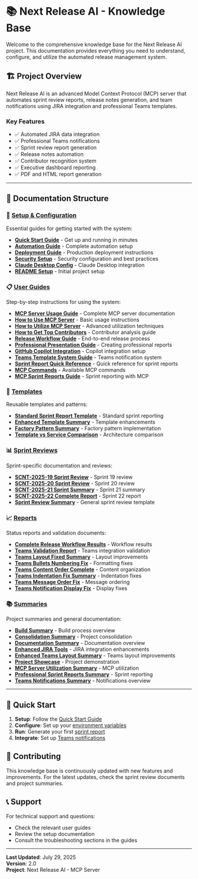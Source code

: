 # 📚 Next Release AI - Knowledge Base

Welcome to the comprehensive knowledge base for the Next Release AI project. This documentation provides everything you need to understand, configure, and utilize the automated release management system.

## 🏗️ Project Overview

Next Release AI is an advanced Model Context Protocol (MCP) server that automates sprint review reports, release notes generation, and team notifications using JIRA integration and professional Teams templates.

### Key Features
- ✅ Automated JIRA data integration
- ✅ Professional Teams notifications
- ✅ Sprint review report generation
- ✅ Release notes automation
- ✅ Contributor recognition system
- ✅ Executive dashboard reporting
- ✅ PDF and HTML report generation

---

## 📖 Documentation Structure

### 🔧 [Setup & Configuration](./setup/)
Essential guides for getting started with the system:
- **[Quick Start Guide](./setup/QUICK_START.md)** - Get up and running in minutes
- **[Automation Guide](./setup/AUTOMATION_GUIDE.md)** - Complete automation setup
- **[Deployment Guide](./setup/DEPLOYMENT_GUIDE.md)** - Production deployment instructions
- **[Security Setup](./setup/SECURITY-SETUP.md)** - Security configuration and best practices
- **[Claude Desktop Config](./setup/CLAUDE_DESKTOP_CONFIG.md)** - Claude Desktop integration
- **[README Setup](./setup/README_SETUP.md)** - Initial project setup

### 📋 [User Guides](./guides/)
Step-by-step instructions for using the system:
- **[MCP Server Usage Guide](./guides/MCP_SERVER_USAGE_GUIDE.md)** - Complete MCP server documentation
- **[How to Use MCP Server](./guides/HOW_TO_USE_MCP_SERVER.md)** - Basic usage instructions
- **[How to Utilize MCP Server](./guides/HOW_TO_UTILIZE_MCP_SERVER.md)** - Advanced utilization techniques
- **[How to Get Top Contributors](./guides/HOW_TO_GET_TOP_CONTRIBUTORS.md)** - Contributor analysis guide
- **[Release Workflow Guide](./guides/RELEASE_WORKFLOW_GUIDE.md)** - End-to-end release process
- **[Professional Presentation Guide](./guides/PROFESSIONAL_PRESENTATION_GUIDE.md)** - Creating professional reports
- **[GitHub Copilot Integration](./guides/GITHUB_COPILOT_INTEGRATION.md)** - Copilot integration setup
- **[Teams Template System Guide](./guides/TEAMS_TEMPLATE_SYSTEM_GUIDE.md)** - Teams notification system
- **[Sprint Report Quick Reference](./guides/SPRINT_REPORT_QUICK_REFERENCE.md)** - Quick reference for sprint reports
- **[MCP Commands](./guides/MCP_COMMANDS.md)** - Available MCP commands
- **[MCP Sprint Reports Guide](./guides/MCP_SPRINT_REPORTS_GUIDE.md)** - Sprint reporting with MCP

### 🎨 [Templates](./templates/)
Reusable templates and patterns:
- **[Standard Sprint Report Template](./templates/STANDARD_SPRINT_REPORT_TEMPLATE.md)** - Standard sprint reporting
- **[Enhanced Template Summary](./templates/ENHANCED_TEMPLATE_SUMMARY.md)** - Template enhancements
- **[Factory Pattern Summary](./templates/FACTORY_PATTERN_SUMMARY.md)** - Factory pattern implementation
- **[Template vs Service Comparison](./templates/TEMPLATE_VS_SERVICE_COMPARISON.md)** - Architecture comparison

### 📊 [Sprint Reviews](./sprint-reviews/)
Sprint-specific documentation and reviews:
- **[SCNT-2025-19 Sprint Review](./sprint-reviews/SCNT-2025-19_SPRINT_REVIEW_SUMMARY.md)** - Sprint 19 review
- **[SCNT-2025-20 Sprint Review](./sprint-reviews/SCNT-2025-20-SPRINT-REVIEW-DELIVERED.md)** - Sprint 20 review
- **[SCNT-2025-21 Sprint Summary](./sprint-reviews/SCNT-SPRINT-21-SUMMARY.md)** - Sprint 21 summary
- **[SCNT-2025-22 Complete Report](./sprint-reviews/SCNT-2025-22-COMPLETE-REPORT-SUMMARY.md)** - Sprint 22 report
- **[Sprint Review Summary](./sprint-reviews/SPRINT_REVIEW_SUMMARY.md)** - General sprint review template

### 📈 [Reports](./reports/)
Status reports and validation documents:
- **[Complete Release Workflow Results](./reports/COMPLETE_RELEASE_WORKFLOW_RESULTS.md)** - Workflow results
- **[Teams Validation Report](./reports/TEAMS_VALIDATION_REPORT.md)** - Teams integration validation
- **[Teams Layout Fixed Summary](./reports/TEAMS-LAYOUT-FIXED-SUMMARY.md)** - Layout improvements
- **[Teams Bullets Numbering Fix](./reports/TEAMS_BULLETS_NUMBERING_FIX.md)** - Formatting fixes
- **[Teams Content Order Complete](./reports/TEAMS_CONTENT_ORDER_COMPLETE.md)** - Content organization
- **[Teams Indentation Fix Summary](./reports/TEAMS_INDENTATION_FIX_SUMMARY.md)** - Indentation fixes
- **[Teams Message Order Fix](./reports/TEAMS_MESSAGE_ORDER_FIX.md)** - Message ordering
- **[Teams Notification Display Fix](./reports/TEAMS_NOTIFICATION_DISPLAY_FIX.md)** - Display fixes

### 📚 [Summaries](./summaries/)
Project summaries and general documentation:
- **[Build Summary](./summaries/BUILD_SUMMARY.md)** - Build process overview
- **[Consolidation Summary](./summaries/CONSOLIDATION_SUMMARY.md)** - Project consolidation
- **[Documentation Summary](./summaries/DOCUMENTATION_SUMMARY.md)** - Documentation overview
- **[Enhanced JIRA Tools](./summaries/ENHANCED_JIRA_TOOLS.md)** - JIRA integration enhancements
- **[Enhanced Teams Layout Summary](./summaries/ENHANCED_TEAMS_LAYOUT_SUMMARY.md)** - Teams layout improvements
- **[Project Showcase](./summaries/project-showcase.md)** - Project demonstration
- **[MCP Server Utilization Summary](./summaries/MCP_SERVER_UTILIZATION_SUMMARY.md)** - MCP utilization
- **[Professional Sprint Reports Summary](./summaries/PROFESSIONAL_SPRINT_REPORTS_SUMMARY.md)** - Sprint reporting
- **[Teams Notifications Summary](./summaries/TEAMS_NOTIFICATIONS_SUMMARY.md)** - Notifications overview

---

## 🚀 Quick Start

1. **Setup**: Follow the [Quick Start Guide](./setup/QUICK_START.md)
2. **Configure**: Set up your [environment variables](./setup/AUTOMATION_GUIDE.md)
3. **Run**: Generate your first [sprint report](./guides/SPRINT_REPORT_QUICK_REFERENCE.md)
4. **Integrate**: Set up [Teams notifications](./guides/TEAMS_TEMPLATE_SYSTEM_GUIDE.md)

## 🤝 Contributing

This knowledge base is continuously updated with new features and improvements. For the latest updates, check the sprint review documents and project summaries.

## 📞 Support

For technical support and questions:
- Check the relevant user guides
- Review the setup documentation
- Consult the troubleshooting sections in the guides

---

**Last Updated**: July 29, 2025  
**Version**: 2.0  
**Project**: Next Release AI - MCP Server
